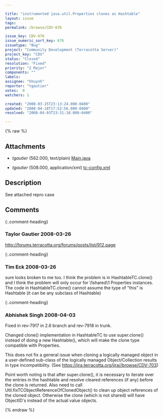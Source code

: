 ```yaml
---

title: "instrumented java.util.Properties clones as Hashtable"
layout: issue
tags: 
permalink: /browse/CDV-676

issue_key: CDV-676
issue_numeric_sort_key: 676
issuetype: "Bug"
project: "Community Development (Terracotta Server)"
project_key: "CDV"
status: "Closed"
resolution: "Fixed"
priority: "2 Major"
components: ""
labels: 
assignee: "hhuynh"
reporter: "tgautier"
votes:  0
watchers: 1

created: "2008-03-25T23:13:24.000-0400"
updated: "2008-04-18T17:52:56.000-0400"
resolved: "2008-04-03T23:31:10.000-0400"

---
```




{% raw %}


## Attachments
  
* <em>tgautier</em> (562.000, text/plain) [Main.java](/attachments/CDV/CDV-676/Main.java)
  
* <em>tgautier</em> (508.000, application/xml) [tc-config.xml](/attachments/CDV/CDV-676/tc-config.xml)
  



## Description

<div markdown="1" class="description">

See attached repro case

</div>

## Comments


{:.comment-heading}
### **Taylor Gautier** <span class="date">2008-03-26</span>

<div markdown="1" class="comment">

http://forums.terracotta.org/forums/posts/list/912.page

</div>


{:.comment-heading}
### **Tim Eck** <span class="date">2008-03-26</span>

<div markdown="1" class="comment">

sure looks broken to me too. I think the problem is in HashtableTC.clone() and I think the problem will only occur for \1shared\1 Properties instances. The code in HashtableTC.clone() cannot assume the type of "this" is Hashtable (it can be any subclass of Hashtable)

</div>


{:.comment-heading}
### **Abhishek Singh** <span class="date">2008-04-03</span>

<div markdown="1" class="comment">

Fixed in rev-7917 in 2.6 branch and rev-7918 in trunk.

Changed clone() implementation in HashtableTC to use super.clone() instead of doing a new Hashtable(), which will make the clone type compatible with Properties.

This does not fix a general issue when cloning a logically managed object in a user-defined sub-class of the logically managed Object/Collection results in type incompatibility. (See https://jira.terracotta.org/jira//browse/CDV-703)

Point worth noting is that after super.clone(), it is necessary to iterate over the entries in the hashtable and resolve cleared references (if any) before the clone is returned. Also need to call Util.fixTCObjectReferenceOfClonedObject() to clean up object references of the cloned object.
Otherwise the clone (which is not shared) will have ObjectID's instead of the actual value objects.

</div>



{% endraw %}
